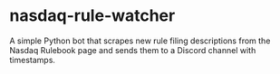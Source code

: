 # nasdaq-rule-watcher
A simple Python bot that scrapes new rule filing descriptions from the Nasdaq Rulebook page and sends them to a Discord channel with timestamps.
